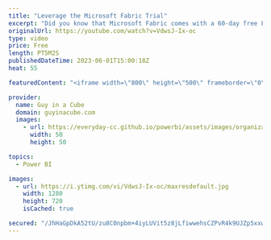 ```yaml
---
title: "Leverage the Microsoft Fabric Trial"
excerpt: "Did you know that Microsoft Fabric comes with a 60-day free Fabric Capacity trial? Adam shows you how to get it and the reason why you may not be able to use it.  Microsoft Fabric (Preview) trial https://learn.microsoft.com/fabric/get-started/fabric-trial  📢 Become a member: https://guyinacu.be/membership"
originalUrl: https://youtube.com/watch?v=VdwsJ-Ix-oc
type: video
price: Free
length: PT5M2S
publishedDateTime: 2023-06-01T15:00:18Z
heat: 55

featuredContent: "<iframe width=\"800\" height=\"500\" frameborder=\"0\" src=\"https://www.youtube.com/embed/VdwsJ-Ix-oc\" allow=\"accelerometer; autoplay; encrypted-media; gyroscope; picture-in-picture\" allowfullscreen></iframe>"

provider:
  name: Guy in a Cube
  domain: guyinacube.com
  images:
    - url: https://everyday-cc.github.io/powerbi/assets/images/organizations/guyinacube.com-50x50.jpg
      width: 50
      height: 50

topics:
  - Power BI

images:
  - url: https://i.ytimg.com/vi/VdwsJ-Ix-oc/maxresdefault.jpg
    width: 1280
    height: 720
    isCached: true

secured: "/JhHaGpDkA52tU/zu8C0npbm+4iyLUVit5z8jLfiwwehsCZPvR4k9UJZp5xxwPAYZZg6FgAwGnCv6bt52+yH4dcEnr1zFomHvVN/HgP8H9IaWTOGhdpgHfwt7k0+GIRrPqaGLy8fnzuxUNKg54WBfWDl+O9TO7ptXCRlDDLIngtYau7w6pVyv6LX3DJ+aygUSZW3rTHgYTq2rQF0O6APS08+mdMrOc+3z6302cxdyInpHftmS+PncMJsvoKqHbmRdw41DUkIPpTpUSh5R0cxqqU3BWr+O/pD/BB1dwdjahPWTFpdGojiJ3Xtf6vJhE87rTgTYmHDlon9IqsYSYpk5smOWnD7FxYVC5g78dVGTWdQxeVMMj/TdVU0v79DWe3oS7uAD3mysGvYHHWlOPAeRlSFvB8jB/MNW1p90AYBCrA=;VBLLDqd67fpdvn17n6jW5A=="
---
```


